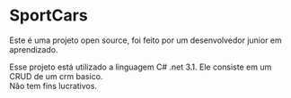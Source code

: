 # SportCars

Este é uma projeto open source, foi feito por um desenvolvedor junior em aprendizado.

Esse projeto está utilizado a linguagem C# .net 3.1.
Ele consiste em um CRUD de um crm basico.<br>
Não tem fins lucrativos.
